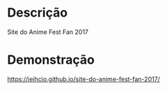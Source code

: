 # Descrição
Site do Anime Fest Fan 2017

# Demonstração
https://jeihcio.github.io/site-do-anime-fest-fan-2017/
